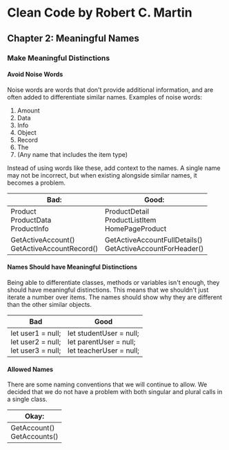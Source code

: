 # Clean Code by Robert C. Martin

## Chapter 2: Meaningful Names

### Make Meaningful Distinctions

#### Avoid Noise Words

Noise words are words that don't provide additional information, and are often added to
differentiate similar names. Examples of noise words:

1.  Amount
1.  Data
1.  Info
1.  Object
1.  Record
1.  The
1.  (Any name that includes the item type)

Instead of using words like these, add context to the names. A single name may not be incorrect, but
when existing alongside similar names, it becomes a problem.

| Bad:                                           | Good:                                                        |
| ---------------------------------------------- | ------------------------------------------------------------ |
| Product<br>ProductData<br>ProductInfo          | ProductDetail<br>ProductListItem<br>HomePageProduct          |
| GetActiveAccount()<br>GetActiveAccountRecord() | GetActiveAccountFullDetails()<br>GetActiveAccountForHeader() |

#### Names Should have Meaningful Distinctions

Being able to differentiate classes, methods or variables isn't enough, they should have meaningful
distinctions. This means that we shouldn't just iterate a number over items. The names should show
why they are different than the other similar objects.

| Bad                                                         | Good                                                                         |
| ----------------------------------------------------------- | ---------------------------------------------------------------------------- |
| let user1 = null;<br>let user2 = null;<br>let user3 = null; | let studentUser = null;<br>let parentUser = null;<br>let teacherUser = null; |

#### Allowed Names

There are some naming conventions that we will continue to allow. We decided that we do not have a
problem with both singular and plural calls in a single class.

| Okay:                         |
| ----------------------------- |
| GetAccount()<br>GetAccounts() |
